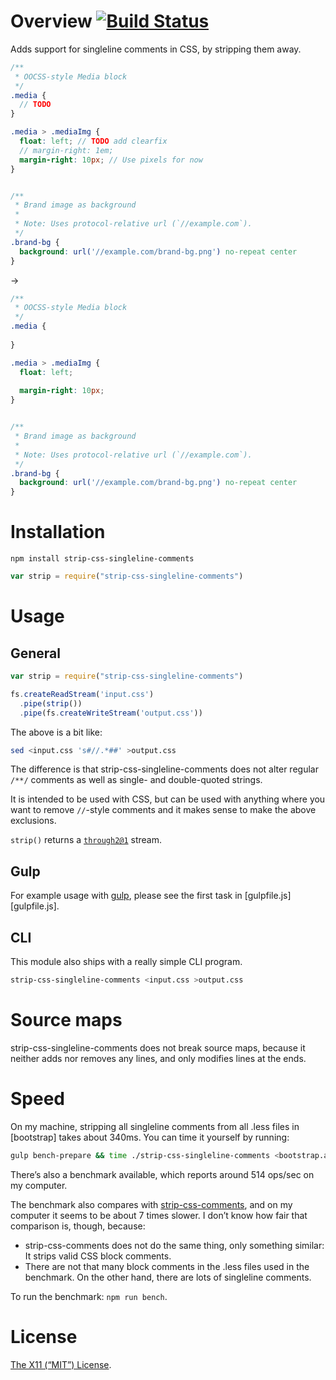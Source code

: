 Overview [![Build Status](https://travis-ci.org/lydell/strip-css-singleline-comments.svg?branch=master)](https://travis-ci.org/lydell/strip-css-singleline-comments)
========

Adds support for singleline comments in CSS, by stripping them away.

```scss
/**
 * OOCSS-style Media block
 */
.media {
  // TODO
}

.media > .mediaImg {
  float: left; // TODO add clearfix
  // margin-right: 1em;
  margin-right: 10px; // Use pixels for now
}


/**
 * Brand image as background
 *
 * Note: Uses protocol-relative url (`//example.com`).
 */
.brand-bg {
  background: url('//example.com/brand-bg.png') no-repeat center
}
```

→

```css
/**
 * OOCSS-style Media block
 */
.media {
  
}

.media > .mediaImg {
  float: left; 
  
  margin-right: 10px; 
}


/**
 * Brand image as background
 *
 * Note: Uses protocol-relative url (`//example.com`).
 */
.brand-bg {
  background: url('//example.com/brand-bg.png') no-repeat center
}
```


Installation
============

`npm install strip-css-singleline-comments`

```js
var strip = require("strip-css-singleline-comments")
```


Usage
=====

General
-------

```js
var strip = require("strip-css-singleline-comments")

fs.createReadStream('input.css')
  .pipe(strip())
  .pipe(fs.createWriteStream('output.css'))
```

The above is a bit like:

```sh
sed <input.css 's#//.*##' >output.css
```

The difference is that strip-css-singleline-comments does not alter regular
`/**/` comments as well as single- and double-quoted strings.

It is intended to be used with CSS, but can be used with anything where you want
to remove `//`-style comments and it makes sense to make the above exclusions.

`strip()` returns a [`through2@1`] stream.

[`through2@1`]: https://www.npmjs.com/package/through2

Gulp
----

For example usage with [gulp], please see the first task in
[gulpfile.js][gulpfile.js].

[gulp]: http://gulpjs.com/

CLI
---

This module also ships with a really simple CLI program.

```sh
strip-css-singleline-comments <input.css >output.css
```


Source maps
===========

strip-css-singleline-comments does not break source maps, because it neither
adds nor removes any lines, and only modifies lines at the ends.


Speed
=====

On my machine, stripping all singleline comments from all .less files in
[bootstrap] takes about 340ms. You can time it yourself by running:

```sh
gulp bench-prepare && time ./strip-css-singleline-comments <bootstrap.all.less
```

There’s also a benchmark available, which reports around 514 ops/sec on my
computer.

The benchmark also compares with [strip-css-comments], and on my computer it
seems to be about 7 times slower. I don’t know how fair that comparison is,
though, because:

- strip-css-comments does not do the same thing, only something similar: It
  strips valid CSS block comments.
- There are not that many block comments in the .less files used in the
  benchmark. On the other hand, there are lots of singleline comments.

To run the benchmark: `npm run bench`.

[strip-css-comments]: https://github.com/sindresorhus/strip-css-comments


License
=======

[The X11 (“MIT”) License](LICENSE).
